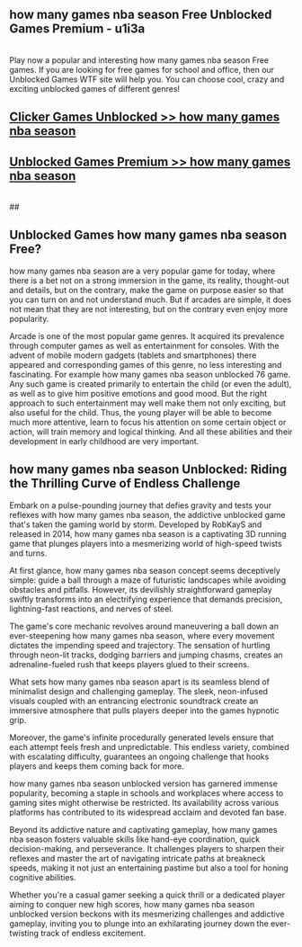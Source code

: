 ## how many games nba season Free Unblocked Games Premium - u1i3a <br>
<br>
Play now a popular and interesting how many games nba season Free games. If you are looking for free games for school and office, then our Unblocked Games WTF site will help you. You can choose cool, crazy and exciting unblocked games of different genres!


##  [Clicker Games Unblocked >> how many games nba season](http://freeplayer.one?title=how_many_games_nba_season&ref=04)

##  [Unblocked Games Premium >> how many games nba season](http://freeplayer.one?title=how_many_games_nba_season&ref=04)
  <br>
  ##



## Unblocked Games how many games nba season Free?

how many games nba season are a very popular game for today, where there is a bet not on a strong immersion in the game, its reality, thought-out and details, but on the contrary, make the game on purpose easier so that you can turn on and not understand much. But if arcades are simple, it does not mean that they are not interesting, but on the contrary even enjoy more popularity.

Arcade is one of the most popular game genres. It acquired its prevalence through computer games as well as entertainment for consoles. With the advent of mobile modern gadgets (tablets and smartphones) there appeared and corresponding games of this genre, no less interesting and fascinating. For example how many games nba season unblocked 76 game. Any such game is created primarily to entertain the child (or even the adult), as well as to give him positive emotions and good mood. But the right approach to such entertainment may well make them not only exciting, but also useful for the child. Thus, the young player will be able to become much more attentive, learn to focus his attention on some certain object or action, will train memory and logical thinking. And all these abilities and their development in early childhood are very important.

##  how many games nba season Unblocked: Riding the Thrilling Curve of Endless Challenge

Embark on a pulse-pounding journey that defies gravity and tests your reflexes with how many games nba season, the addictive unblocked game that's taken the gaming world by storm. Developed by RobKayS and released in 2014, how many games nba season is a captivating 3D running game that plunges players into a mesmerizing world of high-speed twists and turns.

At first glance, how many games nba season concept seems deceptively simple: guide a ball through a maze of futuristic landscapes while avoiding obstacles and pitfalls. However, its devilishly straightforward gameplay swiftly transforms into an electrifying experience that demands precision, lightning-fast reactions, and nerves of steel.

The game's core mechanic revolves around maneuvering a ball down an ever-steepening how many games nba season, where every movement dictates the impending speed and trajectory. The sensation of hurtling through neon-lit tracks, dodging barriers and jumping chasms, creates an adrenaline-fueled rush that keeps players glued to their screens.

What sets how many games nba season apart is its seamless blend of minimalist design and challenging gameplay. The sleek, neon-infused visuals coupled with an entrancing electronic soundtrack create an immersive atmosphere that pulls players deeper into the games hypnotic grip.

Moreover, the game's infinite procedurally generated levels ensure that each attempt feels fresh and unpredictable. This endless variety, combined with escalating difficulty, guarantees an ongoing challenge that hooks players and keeps them coming back for more.

how many games nba season unblocked version has garnered immense popularity, becoming a staple in schools and workplaces where access to gaming sites might otherwise be restricted. Its availability across various platforms has contributed to its widespread acclaim and devoted fan base.

Beyond its addictive nature and captivating gameplay, how many games nba season fosters valuable skills like hand-eye coordination, quick decision-making, and perseverance. It challenges players to sharpen their reflexes and master the art of navigating intricate paths at breakneck speeds, making it not just an entertaining pastime but also a tool for honing cognitive abilities.

Whether you're a casual gamer seeking a quick thrill or a dedicated player aiming to conquer new high scores, how many games nba season unblocked version beckons with its mesmerizing challenges and addictive gameplay, inviting you to plunge into an exhilarating journey down the ever-twisting track of endless excitement.
